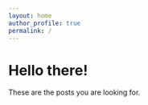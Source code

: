 ```yaml
---
layout: home
author_profile: true
permalink: /
---
```


# Hello there!

These are the posts you are looking for.
